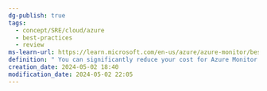 ```yaml
---
dg-publish: true
tags:
  - concept/SRE/cloud/azure
  - best-practices
  - review
ms-learn-url: https://learn.microsoft.com/en-us/azure/azure-monitor/best-practices-cost
definition: " You can significantly reduce your cost for Azure Monitor by understanding your different configuration options and opportunities to reduce the amount of data that it collects."
creation_date: 2024-05-02 18:40
modification_date: 2024-05-02 22:05
---
```

